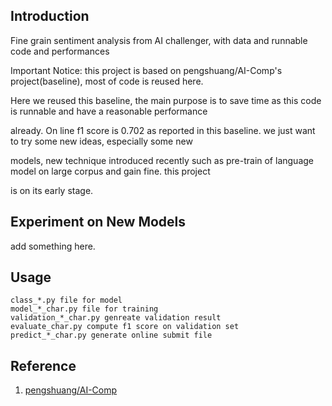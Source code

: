 
## Introduction

Fine grain sentiment analysis from AI challenger, with data and runnable code and performances

Important Notice: this project is based on pengshuang/AI-Comp's project(baseline), most of code is reused here. 

Here we reused this baseline, the main purpose is to save time as this code is runnable and have a reasonable performance 

already. On line f1 score is 0.702 as reported in this baseline. we just want to try some new ideas, especially some new
 
models, new technique introduced recently such as pre-train of language model on large corpus and gain fine. this project 

is on its early stage.

## Experiment on New Models

add something here.

## Usage

    class_*.py file for model
    model_*_char.py file for training
    validation_*_char.py genreate validation result  
    evaluate_char.py compute f1 score on validation set 
    predict_*_char.py generate online submit file 
    
## Reference
1. <a href='https://github.com/pengshuang/AI-Comp'>pengshuang/AI-Comp</a>